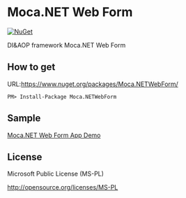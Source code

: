 # Moca.NET Web Form

[![NuGet](https://img.shields.io/nuget/vpre/Moca.NETWebForm.svg)](https://www.nuget.org/packages/Moca.NETWebForm/)


DI&amp;AOP framework Moca.NET Web Form

## How to get

URL:https://www.nuget.org/packages/Moca.NETWebForm/
```
PM> Install-Package Moca.NETWebForm
```

## Sample

[Moca.NET Web Form App Demo](http://miyabis.github.io/Moca.NET-WebAppDemo/)


## License

Microsoft Public License (MS-PL)

http://opensource.org/licenses/MS-PL
